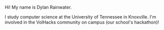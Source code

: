 Hi! My name is Dylan Rainwater. 

I study computer science at the University of Tennessee in Knoxville. 
I'm involved in the VolHacks community on campus (our school's hackathon)!
